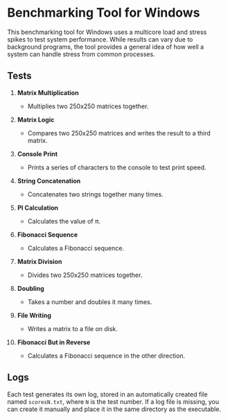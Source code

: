 # **Benchmarking Tool for Windows**

This benchmarking tool for Windows uses a multicore load and stress spikes to test system performance.
While results can vary due to background programs, the tool provides a general idea of how well a system can handle stress from common processes.

## **Tests**

1. **Matrix Multiplication**
    - Multiplies two 250x250 matrices together.

2. **Matrix Logic**
    - Compares two 250x250 matrices and writes the result to a third matrix.

3. **Console Print**
    - Prints a series of characters to the console to test print speed.

4. **String Concatenation**
    - Concatenates two strings together many times.

5. **PI Calculation**
    - Calculates the value of π.

6. **Fibonacci Sequence**
    - Calculates a Fibonacci sequence.

7. **Matrix Division**
    - Divides two 250x250 matrices together.

8. **Doubling**
    - Takes a number and doubles it many times.

9. **File Writing**
    - Writes a matrix to a file on disk.

10. **Fibonacci But in Reverse**
    - Calculates a Fibonacci sequence in the other direction.

## **Logs**
Each test generates its own log, stored in an automatically created file named `scoresN.txt`, where `N` is the test number. 
If a log file is missing, you can create it manually and place it in the same directory as the executable.
